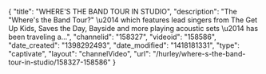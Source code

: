 {
    "title": "WHERE'S THE BAND TOUR IN STUDIO",
    "description": "The \"Where's the Band Tour?\" \u2014 which features lead singers from The Get Up Kids, Saves the Day, Bayside and more playing acoustic sets \u2014 has been traveling a...",
    "channelid": "158327",
    "videoid": "158586",
    "date_created": "1398292493",
    "date_modified": "1418181331",
    "type": "captivate",
    "layout": "channelVideo",
    "url": "\/hurley\/where-s-the-band-tour-in-studio\/158327-158586"
}
